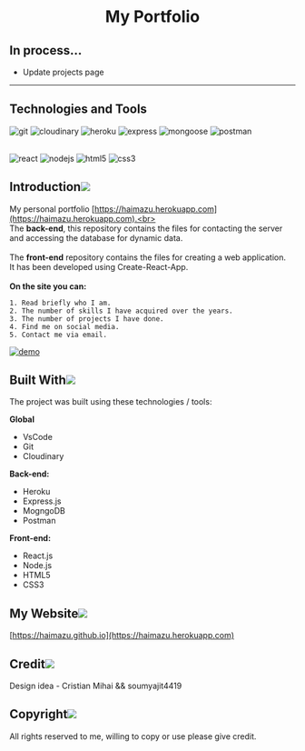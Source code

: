 <h1 align="center">
  My Portfolio<br/>
</h1>

## In process...
- Update projects page
---

## Technologies and Tools
![git](https://img.shields.io/static/v1?label=git&message=v2.36.1&color=orange&logo=git&labelColor=363D44)
![cloudinary](https://img.shields.io/static/v1?label=cloudinary&message=v%5E1.23.0&color=blue&logo=Microsoft+OneDrive&logoColor=blue&labelColor=363D44)
![heroku](https://img.shields.io/static/v1?label=heroku&message=v%5E1.23.0&color=blueviolet&logo=heroku&logoColor=blueviolet&labelColor=363D44) 
![express](https://img.shields.io/static/v1?label=express&message=v%5E4.17.1&color=red&logo=express&logoColor=red&labelColor=363D44) 
![mongoose](https://img.shields.io/static/v1?label=mongoose&message=v%5E5.10.1&color=4caf50&logo=mongodb&labelColor=363D44)  ![postman](https://img.shields.io/static/v1?label=postman&message=v9.23.3&color=orange&logo=postman&logoColor=orange&labelColor=363D44) <br><br>

![react](https://img.shields.io/static/v1?label=react&message=v%5E18.2.0&color=00bcd4&logo=react&labelColor=363D44) 
![nodejs](https://img.shields.io/static/v1?label=nodejs&message=v16.14.0&color=38843b&logo=node.js&labelColor=363D44)
![html5](https://img.shields.io/static/v1?label=html5&message=any&color=red&logo=html5&labelColor=363D44)
![css3](https://img.shields.io/static/v1?label=css3&message=any&color=blue&logo=css3&labelColor=363D44&logoColor=blue)

## Introduction[![](https://res.cloudinary.com/dzmau9ijh/image/upload/v1656868183/portfolio/README/pin_gcb7f7.svg)]() 
My personal portfolio [https://haimazu.herokuapp.com](https://haimazu.herokuapp.com).<br><br>
The **back-end**, this repository contains the files for contacting the server and accessing the database for dynamic data.<br><br>
The **front-end** repository contains the files for creating a web application.<br>
It has been developed using Create-React-App.
<br><br>**On the site you can:**
```
1. Read briefly who I am.
2. The number of skills I have acquired over the years.
3. The number of projects I have done.
4. Find me on social media.
5. Contact me via email.
```
[![demo](https://res.cloudinary.com/dzmau9ijh/image/upload/v1656856775/portfolio/home_g3ta7a.png)](https://haimazu.herokuapp.com)

## Built With[![](https://res.cloudinary.com/dzmau9ijh/image/upload/v1656868183/portfolio/README/pin_gcb7f7.svg)]() 
The project was built using these technologies / tools:<br>

**Global**

- VsCode
- Git
- Cloudinary

**Back-end:**

- Heroku
- Express.js
- MogngoDB
- Postman

**Front-end:**

- React.js
- Node.js
- HTML5
- CSS3

## My Website[![](https://res.cloudinary.com/dzmau9ijh/image/upload/v1656868183/portfolio/README/pin_gcb7f7.svg)]() 
[https://haimazu.github.io](https://haimazu.herokuapp.com)

## Credit[![](https://res.cloudinary.com/dzmau9ijh/image/upload/v1656868183/portfolio/README/pin_gcb7f7.svg)]() 
Design idea - Cristian Mihai && soumyajit4419


## Copyright[![](https://res.cloudinary.com/dzmau9ijh/image/upload/v1656868183/portfolio/README/pin_gcb7f7.svg)]() 
All rights reserved to me, willing to copy or use please give credit.